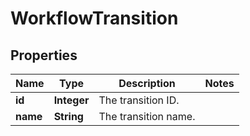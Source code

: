 # WorkflowTransition

## Properties
Name | Type | Description | Notes
------------ | ------------- | ------------- | -------------
**id** | **Integer** | The transition ID. | 
**name** | **String** | The transition name. | 
